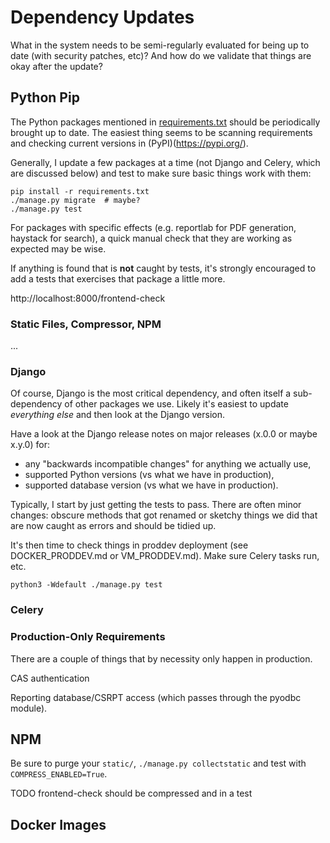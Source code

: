 # Dependency Updates

What in the system needs to be semi-regularly evaluated for being up to date (with security patches, etc)?
And how do we validate that things are okay after the update? 

## Python Pip

The Python packages mentioned in [requirements.txt](../requirements.txt) should be periodically brought up to date.
The easiest thing seems to be scanning requirements and checking current versions in (PyPI)(https://pypi.org/).

Generally, I update a few packages at a time (not Django and Celery, which are discussed below) and test to make sure
basic things work with them:
```shell
pip install -r requirements.txt
./manage.py migrate  # maybe?
./manage.py test
```

For packages with specific effects (e.g. reportlab for PDF generation, haystack for search), a quick manual check that
they are working as expected may be wise.

If anything is found that is **not** caught by tests, it's strongly encouraged to add a tests that exercises that
package a little more.

http://localhost:8000/frontend-check

### Static Files, Compressor, NPM

...

### Django

Of course, Django is the most critical dependency, and often itself a sub-dependency of other packages we use. Likely
it's easiest to update *everything else* and then look at the Django version.

Have a look at the Django release notes on major releases (x.0.0 or maybe x.y.0) for:
* any "backwards incompatible changes" for anything we actually use,
* supported Python versions (vs what we have in production),
* supported database version (vs what we have in production).

Typically, I start by just getting the tests to pass. There are often minor changes: obscure methods that got renamed or sketchy things we did that are now caught as errors and should be tidied up.

It's then time to check things in proddev deployment (see DOCKER_PRODDEV.md or VM_PRODDEV.md). Make sure Celery tasks run, etc.

```shell
python3 -Wdefault ./manage.py test
```


### Celery



### Production-Only Requirements

There are a couple of things that by necessity only happen in production.

CAS authentication

Reporting database/CSRPT access (which passes through the pyodbc module).


## NPM


Be sure to purge your `static/`, `./manage.py collectstatic` and test with `COMPRESS_ENABLED=True`.

TODO frontend-check should be compressed and in a test

## Docker Images
